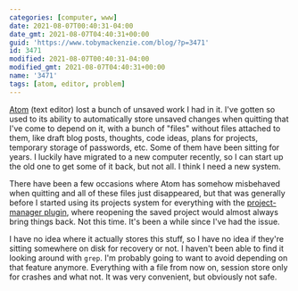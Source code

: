 ```yaml
---
categories: [computer, www]
date: 2021-08-07T00:40:31-04:00
date_gmt: 2021-08-07T04:40:31+00:00
guid: 'https://www.tobymackenzie.com/blog/?p=3471'
id: 3471
modified: 2021-08-07T00:40:31-04:00
modified_gmt: 2021-08-07T04:40:31+00:00
name: '3471'
tags: [atom, editor, problem]
---
```


[Atom](https://atom.io/) (text editor) lost a bunch of unsaved work I had in it.<!--more-->  I've gotten so used to its ability to automatically store unsaved changes when quitting that I've come to depend on it, with a bunch of "files" without files attached to them, like draft blog posts, thoughts, code ideas, plans for projects, temporary storage of passwords, etc.  Some of them have been sitting for years.  I luckily have migrated to a new computer recently, so I can start up the old one to get some of it back, but not all.  I think I need a new system.

There have been a few occasions where Atom has somehow misbehaved when quitting and all of these files just disappeared, but that was generally before I started using its projects system for everything with the [project-manager plugin](https://atom.io/packages/project-manager), where reopening the saved project would almost always bring things back.  Not this time.  It's been a while since I've had the issue.

I have no idea where it actually stores this stuff, so I have no idea if they're sitting somewhere on disk for recovery or not.  I haven't been able to find it looking around with `grep`.  I'm probably going to want to avoid depending on that feature anymore.  Everything with a file from now on, session store only for crashes and what not.  It was very convenient, but obviously not safe.
